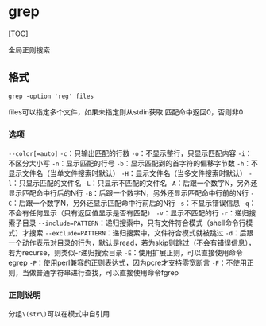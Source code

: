 # grep
[TOC]

全局正则搜索

## 格式
```
grep -option 'reg' files
```

files可以指定多个文件，如果未指定则从stdin获取
匹配命中返回0，否则非0

### 选项
`--color[=auto]`
`-c`：只输出匹配的行数
`-o`：不显示整行，只显示匹配内容
`-i`：不区分大小写
`-n`：显示匹配的行号
`-b`：显示匹配到的首字符的偏移字节数
`-h`：不显示文件名（当单文件搜索时默认）
`-H`：显示文件名（当多文件搜索时默认）
`-l`：只显示匹配的文件名
`-L`：只显示不匹配的文件名
`-A`：后跟一个数字N，另外还显示匹配命中行后的N行
`-B`：后跟一个数字N，另外还显示匹配命中行前的N行
`-C`：后跟一个数字N，另外还显示匹配命中行前后的N行
`-s`：不显示错误信息
`-q`：不会有任何显示（只有返回值显示是否有匹配）
`-v`：显示不匹配的行
`-r`：递归搜索子目录
`--include=PATTERN`：递归搜索中，只有文件符合模式（shell命令行模式）才搜索
`--exclude=PATTERN`：递归搜索中，文件符合模式就被跳过
`-d`：后跟一个动作表示对目录的行为，默认是read，若为skip则跳过（不会有错误信息），若为recurse，则类似-r递归搜索目录
`-E`：使用扩展正则，可以直接使用命令egrep
`-P`：使用perl兼容的正则表达式，因为pcre才支持零宽断言
`-F`：不使用正则，当做普通字符串进行查找，可以直接使用命令fgrep

### 正则说明
分组`\(str\)`可以在模式中自引用
